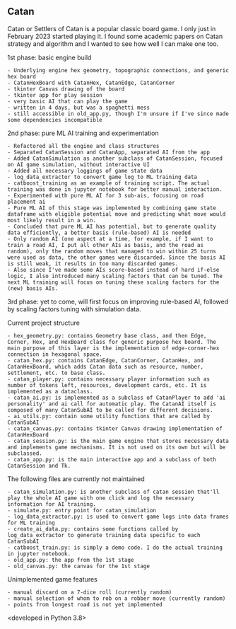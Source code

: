 ## Catan

Catan or Settlers of Catan is a popular classic board game. I only just in February 2023 started playing it. I found some academic papers on Catan strategy and algorithm and I wanted to see how well I can make one too.

1st phase: basic engine build

    - Underlying engine hex geometry, topographic connections, and generic hex board
    - CatanHexBoard with CatanHex, CatanEdge, CatanCorner
    - tkinter Canvas drawing of the board
    - tkinter app for play session
    - very basic AI that can play the game
    - written in 4 days, but was a spaghetti mess
    - still accessible in old_app.py, though I'm unsure if I've since made some dependencies incompatible

2nd phase: pure ML AI training and experimentation

    - Refactored all the engine and class structures
    - Separated CatanSession and CatanApp, separated AI from the app
    - Added CatanSimulation as another subclass of CatanSession, focused on AI game simulation, without interactive UI
    - Added all necessary loggings of game state data
    - log_data_extractor to convert game log to ML training data
    - catboost_training as an example of training script. The actual training was done in jupyter notebook for better manual interaction.
    - Experimented with pure ML AI for 3 sub-ais, focusing on road placement ai
    - Pure ML AI of this stage was implemented by combining game state dataframe with eligible potential move and predicting what move would most likely result in a win.
    - Concluded that pure ML AI has potential, but to generate quality data efficiently, a better basis (rule-based) AI is needed
    - Only random AI (one aspect at a time, for example, if I want to train a road AI, I put all other AIs as basis, and the road as random), only the random moves that managed to win within 25 turns were used as data, the other games were discarded. Since the basis AI is still weak, it results in too many discarded games.
    - Also since I've made some AIs score-based instead of hard if-else logic, I also introduced many scaling factors that can be tuned. The next ML training will focus on tuning these scaling factors for the (new) basis AIs.

3rd phase: yet to come, will first focus on improving rule-based AI, followed by scaling factors tuning with simulation data.

Current project structure

    - hex_geometry.py: contains Geometry base class, and then Edge, Corner, Hex, and HexBoard class for generic purpose hex board. The main purpose of this layer is the implementation of edge-corner-hex connection in hexagonal space.
    - catan_hex.py: contains CatanEdge, CatanCorner, CatanHex, and CatanHexBoard, which adds Catan data such as resource, number, settlement, etc. to base class.
    - catan_player.py: contains necessary player information such as number of tokens left, resources, development cards, etc. It is implemented as a dataclass.
    - catan_ai.py: is implemented as a subclass of CatanPlayer to add 'ai personality' and ai call for automatic play. The CatanAI itself is composed of many CatanSubAI to be called for different decisions.
    - ai_utils.py: contain some utility functions that are called by CatanSubAI
    - catan_canvas.py: contains tkinter Canvas drawing implementation of CatanHexBoard
    - catan_session.py: is the main game engine that stores necessary data and implements game mechanisms. It is not used on its own but will be subclassed.
    - catan_app.py: is the main interactive app and a subclass of both CatanSession and Tk.
  
The following files are currently not maintained

    - catan_simulation.py: is another subclass of catan session that'll play the whole AI game with one click and log the necessary information for AI training.
    - simulate.py: entry point for catan_simulation
    - log_data_extractor.py: is used to convert game logs into data frames for ML training
    - create_ai_data.py: contains some functions called by log_data_extractor to generate training data specific to each CatanSubAI
    - catboost_train.py: is simply a demo code. I do the actual training in jupyter notebook.
    - old_app.py: the app from the 1st stage
    - old_canvas.py: the canvas for the 1st stage

Unimplemented game features

    - manual discard on a 7-dice roll (currently random)
    - manual selection of whom to rob on a robber move (currently random)
    - points from longest road is not yet implemented

<developed in Python 3.8>
